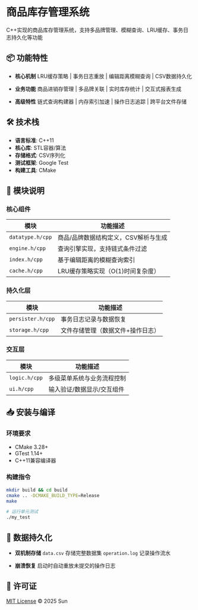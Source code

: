 ﻿# 商品库存管理系统

C++实现的商品库存管理系统，支持多品牌管理、模糊查询、LRU缓存、事务日志持久化等功能

## 📦 功能特性

- **核心机制**
  LRU缓存策略 | 事务日志重放 | 编辑距离模糊查询 | CSV数据持久化

- **业务功能**
  商品进销存管理 | 多品牌关联 | 实时库存统计 | 交互式报表生成

- **高级特性**
  链式查询构建器 | 内存索引加速 | 操作日志追踪 | 跨平台文件存储

## 🛠️ 技术栈

- **语言标准**: C++11
- **核心库**: STL容器/算法
- **存储格式**: CSV序列化
- **测试框架**: Google Test
- **构建工具**: CMake

## 🧩 模块说明

### 核心组件
| 模块 | 功能描述 |
|--------------------|--------------------------------------|
| `datatype.h/cpp` | 商品/品牌数据结构定义，CSV解析与生成 |
| `engine.h/cpp` | 查询引擎实现，支持链式条件过滤 |
| `index.h/cpp` | 基于编辑距离的模糊查询索引 |
| `cache.h/cpp` | LRU缓存策略实现（O(1)时间复杂度） |

### 持久化层
| 模块 | 功能描述 |
|--------------------|--------------------------------------|
| `persister.h/cpp` | 事务日志记录与数据恢复 |
| `storage.h/cpp` | 文件存储管理（数据文件+操作日志） |

### 交互层
| 模块 | 功能描述 |
|--------------------|--------------------------------------|
| `logic.h/cpp` | 多级菜单系统与业务流程控制 |
| `ui.h/cpp` | 输入验证/数据显示/交互组件 |

## 📥 安装与编译

### 环境要求
- CMake 3.28+
- GTest 1.14+
- C++11兼容编译器

### 构建指令
```bash
mkdir build && cd build
cmake .. -DCMAKE_BUILD_TYPE=Release
make

# 运行单元测试
./my_test
```

## 📄 数据持久化

- **双机制存储**
  `data.csv` 存储完整数据集
  `operation.log` 记录操作流水

- **崩溃恢复**
  启动时自动重放未提交的操作日志

## 📜 许可证

[MIT License](LICENSE) © 2025 Sun